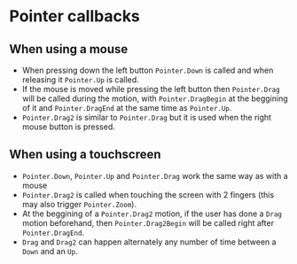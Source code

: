 # Pointer callbacks

## When using a mouse
- When pressing down the left button `Pointer.Down` is called and when releasing it `Pointer.Up` is called.
- If the mouse is moved while pressing the left button then `Pointer.Drag` will be called during the motion, with `Pointer.DragBegin` at the beggining of it and `Pointer.DragEnd` at the same time as `Pointer.Up`.
- `Pointer.Drag2` is similar to `Pointer.Drag` but it is used when the right mouse button is pressed.

## When using a touchscreen
- `Pointer.Down`, `Pointer.Up` and `Pointer.Drag` work the same way as with a mouse
- `Pointer.Drag2` is called when touching the screen with 2 fingers (this may also trigger `Pointer.Zoom`).
- At the beggining of a `Pointer.Drag2` motion, if the user has done a `Drag` motion beforehand, then `Pointer.Drag2Begin` will be called right after `Pointer.DragEnd`.
- `Drag` and `Drag2` can happen alternately any number of time between a `Down` and an `Up`.
